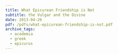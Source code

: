 ```yaml
---
title: What Epicurean Friendship is Not
subtitle: the Vulgar and the Divine
date: 2013-04-26
pdf: /pdfs/what-epicurean-friendship-is-not.pdf
archive_tags:
  - academia
  - greek
  - epicurus
---
```

